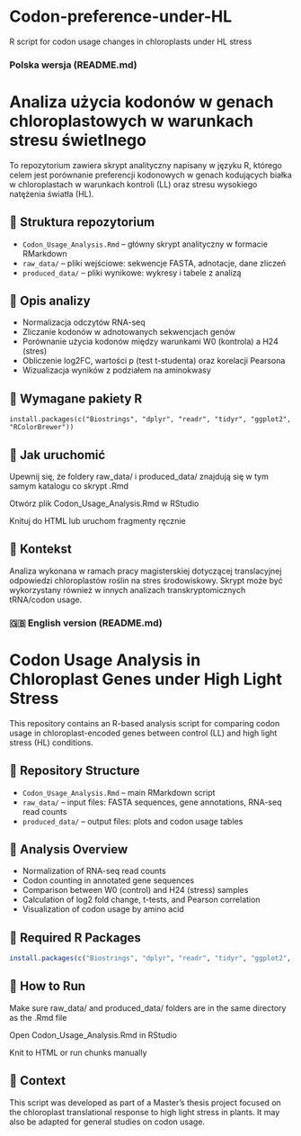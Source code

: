 # Codon-preference-under-HL
R script for codon usage changes in chloroplasts under HL stress

### Polska wersja (README.md)
# Analiza użycia kodonów w genach chloroplastowych w warunkach stresu świetlnego

To repozytorium zawiera skrypt analityczny napisany w języku R, którego celem jest porównanie preferencji kodonowych w genach kodujących białka w chloroplastach w warunkach kontroli (LL) oraz stresu wysokiego natężenia światła (HL).

## 📂 Struktura repozytorium

- `Codon_Usage_Analysis.Rmd` – główny skrypt analityczny w formacie RMarkdown
- `raw_data/` – pliki wejściowe: sekwencje FASTA, adnotacje, dane zliczeń
- `produced_data/` – pliki wynikowe: wykresy i tabele z analizą

## 🧪 Opis analizy

- Normalizacja odczytów RNA-seq
- Zliczanie kodonów w adnotowanych sekwencjach genów
- Porównanie użycia kodonów między warunkami W0 (kontrola) a H24 (stres)
- Obliczenie log2FC, wartości p (test t-studenta) oraz korelacji Pearsona
- Wizualizacja wyników z podziałem na aminokwasy

## 🧰 Wymagane pakiety R

```{r}
install.packages(c("Biostrings", "dplyr", "readr", "tidyr", "ggplot2", "RColorBrewer"))
```

## 📜 Jak uruchomić

  Upewnij się, że foldery raw_data/ i produced_data/ znajdują się w tym samym katalogu co skrypt .Rmd

  Otwórz plik Codon_Usage_Analysis.Rmd w RStudio

  Knituj do HTML lub uruchom fragmenty ręcznie

## 📖 Kontekst

Analiza wykonana w ramach pracy magisterskiej dotyczącej translacyjnej odpowiedzi chloroplastów roślin na stres środowiskowy.
Skrypt może być wykorzystany również w innych analizach transkryptomicznych tRNA/codon usage.

### 🇬🇧 English version (README.md)

# Codon Usage Analysis in Chloroplast Genes under High Light Stress

This repository contains an R-based analysis script for comparing codon usage in chloroplast-encoded genes between control (LL) and high light stress (HL) conditions.

## 📂 Repository Structure

- `Codon_Usage_Analysis.Rmd` – main RMarkdown script
- `raw_data/` – input files: FASTA sequences, gene annotations, RNA-seq read counts
- `produced_data/` – output files: plots and codon usage tables

## 🧪 Analysis Overview

- Normalization of RNA-seq read counts
- Codon counting in annotated gene sequences
- Comparison between W0 (control) and H24 (stress) samples
- Calculation of log2 fold change, t-tests, and Pearson correlation
- Visualization of codon usage by amino acid

## 🧰 Required R Packages

```r
install.packages(c("Biostrings", "dplyr", "readr", "tidyr", "ggplot2", "RColorBrewer"))
```
## 📜 How to Run

   Make sure raw_data/ and produced_data/ folders are in the same directory as the .Rmd file

   Open Codon_Usage_Analysis.Rmd in RStudio

   Knit to HTML or run chunks manually

## 📖 Context

This script was developed as part of a Master’s thesis project focused on the chloroplast translational response to high light stress in plants.
It may also be adapted for general studies on codon usage.
